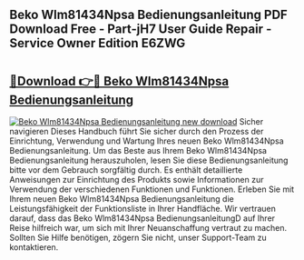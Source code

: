 ## Beko Wlm81434Npsa Bedienungsanleitung PDF Download Free - Part-jH7 User Guide Repair - Service Owner Edition E6ZWG

# <h2><a href="http://df5rwtf.blite.top/?on=Beko+Wlm81434Npsa+Bedienungsanleitung">🔗Download 👉🔴 Beko Wlm81434Npsa Bedienungsanleitung</a></h2>

[![Beko Wlm81434Npsa Bedienungsanleitung new download](https://i.imgur.com/lujVjoI.png)](http://df5rwtf.blite.top/?on=Beko+Wlm81434Npsa+Bedienungsanleitung)
Sicher navigieren Dieses Handbuch führt Sie sicher durch den Prozess der Einrichtung, Verwendung und Wartung Ihres neuen Beko Wlm81434Npsa Bedienungsanleitung. Um das Beste aus Ihrem Beko Wlm81434Npsa Bedienungsanleitung herauszuholen, lesen Sie diese Bedienungsanleitung bitte vor dem Gebrauch sorgfältig durch. Es enthält detaillierte Anweisungen zur Einrichtung des Produkts sowie Informationen zur Verwendung der verschiedenen Funktionen und Funktionen. Erleben Sie mit Ihrem neuen Beko Wlm81434Npsa Bedienungsanleitung die Leistungsfähigkeit der Funktionsliste in Ihrer Handfläche. Wir vertrauen darauf, dass das Beko Wlm81434Npsa BedienungsanleitungD auf Ihrer Reise hilfreich war, um sich mit Ihrer Neuanschaffung vertraut zu machen. Sollten Sie Hilfe benötigen, zögern Sie nicht, unser Support-Team zu kontaktieren.
